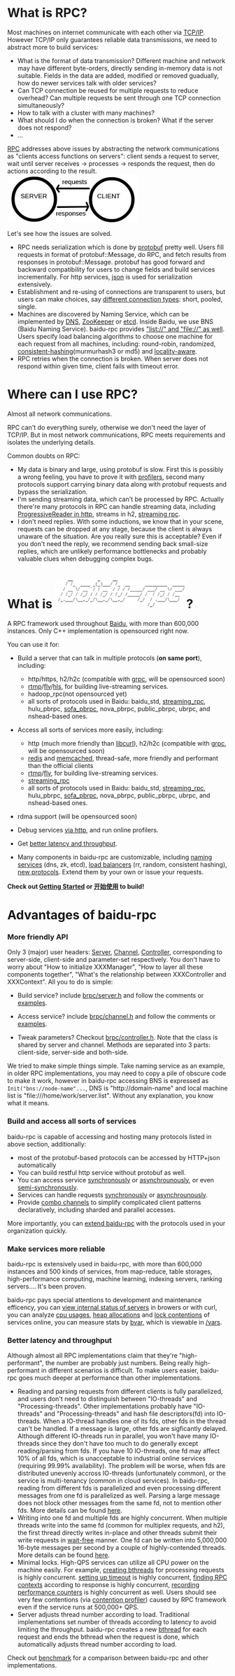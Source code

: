 # What is RPC?

Most machines on internet communicate with each other via [TCP/IP](http://en.wikipedia.org/wiki/Internet_protocol_suite). However TCP/IP only guarantees reliable data transmissions, we need to abstract more to build services:

* What is the format of data transmission? Different machine and network may have different byte-orders, directly sending in-memory data is not suitable. Fields in the data are added, modified or removed guadually, how do newer services talk with older services?
* Can TCP connection be reused for multiple requests to reduce overhead? Can multiple requests be sent through one TCP connection simultaneously?
* How to talk with a cluster with many machines?
* What should I do when the connection is broken? What if the server does not respond?
* ...

[RPC](http://en.wikipedia.org/wiki/Remote_procedure_call) addresses above issues by abstracting the network communications as "clients access functions on servers": client sends a request to server, wait until server receives -> processes -> responds the request, then do actions according to the result. 
![rpc](docs/images/rpc.png)

Let's see how the issues are solved.

* RPC needs serialization which is done by [protobuf](https://github.com/google/protobuf) pretty well. Users fill requests in format of protobuf::Message, do RPC, and fetch results from responses in protobuf::Message. protobuf has good forward and backward compatibility for users to change fields and build services incrementally. For http services, [json](http://www.json.org/) is used for serialization extensively.
* Establishment and re-using of connections are transparent to users, but users can make choices, say [different connection types](docs/cn/client.md#连接方式): short, pooled, single.
* Machines are discovered by Naming Service, which can be implemented by [DNS](https://en.wikipedia.org/wiki/Domain_Name_System), [ZooKeeper](https://zookeeper.apache.org/) or [etcd](https://github.com/coreos/etcd). Inside Baidu, we use BNS (Baidu Naming Service). baidu-rpc provides ["list://" and "file://" as well](docs/cn/client.md#名字服务). Users specify load balancing algorithms to choose one machine for each request from all machines, including: round-robin, randomized, [consistent-hashing](docs/cn/consistent_hashing.md)(murmurhash3 or md5) and [locality-aware](docs/cn/lalb.md).
* RPC retries when the connection is broken. When server does not respond within given time, client fails with  timeout error.

# Where can I use RPC?

Almost all network communications.

RPC can't do everything surely, otherwise we don't need the layer of TCP/IP. But in most network communications, RPC meets requirements and isolates the underlying details. 

Common doubts on RPC:

- My data is binary and large, using protobuf is slow. First this is possibly a wrong feeling, you have to prove it with [profilers](docs/cn/cpu_profiler.md), second many protocols support carrying binary data along with protobuf requests and bypass the serialization.
- I'm sending streaming data, which can't be processed by RPC. Actually there're many protocols in RPC can handle streaming data, including [ProgressiveReader in http](docs/cn/http_client.md#持续下载), streams in h2, [streaming rpc](docs/cn/streaming_rpc.md).
- I don't need replies. With some inductions, we know that in your scene, requests can be dropped at any stage, because the client is always unaware of the situation. Are you really sure this is acceptable? Even if you don't need the reply, we recommend sending back small-size replies, which are unlikely performance bottlenecks and probably valuable clues when debugging complex bugs. 

# What is ![baidu-rpc](docs/images/logo.png)?

A RPC framework used throughout [Baidu](http://ir.baidu.com/phoenix.zhtml?c=188488&p=irol-irhome), with more than 600,000 instances. Only C++ implementation is opensourced right now.

You can use it for:
* Build a server that can talk in multiple protocols (**on same port**), including:
  * http/https, h2/h2c (compatible with [grpc](https://github.com/grpc/grpc), will be opensourced soon)
  * [rtmp](https://en.wikipedia.org/wiki/Real-Time_Messaging_Protocol)/[flv](https://en.wikipedia.org/wiki/Flash_Video)/[hls](https://en.wikipedia.org/wiki/HTTP_Live_Streaming), for building live-streaming services.
  * hadoop_rpc(not opensourced yet)
  * all sorts of protocols used in Baidu: baidu_std, [streaming_rpc](docs/cn/streaming_rpc.md), hulu_pbrpc, [sofa_pbrpc](https://github.com/baidu/sofa-pbrpc), nova_pbrpc, public_pbrpc, ubrpc, and nshead-based ones.

* Access all sorts of services more easily, including:
  * http (much more friendly than [libcurl](https://curl.haxx.se/libcurl/)), h2/h2c (compatible with [grpc](https://github.com/grpc/grpc), will be opensourced soon)
  * [redis](docs/cn/redis_client.md) and [memcached](docs/cn/memcache_client.md), thread-safe, more friendly and performant than the official clients
  * [rtmp](https://en.wikipedia.org/wiki/Real-Time_Messaging_Protocol)/[flv](https://en.wikipedia.org/wiki/Flash_Video), for building live-streaming services.
  * [streaming_rpc](docs/cn/streaming_rpc.md)
  * all sorts of protocols used in Baidu: baidu_std, [streaming_rpc](docs/cn/streaming_rpc.md), hulu_pbrpc, [sofa_pbrpc](https://github.com/baidu/sofa-pbrpc), nova_pbrpc, public_pbrpc, ubrpc, and nshead-based ones.
* rdma support (will be opensourced soon)

* Debug services [via http](docs/cn/builtin_service.md), and run online profilers.

* Get [better latency and throughput](#better-latency-and-throughput).

* Many components in baidu-rpc are customizable, including [naming services](docs/cn/load_balancing.md#名字服务) (dns, zk, etcd), [load balancers](docs/cn/load_balancing.md#负载均衡) (rr, random, consistent hashing), [new protocols](docs/cn/new_protocol.md). Extend them by your own or issue your requests.

**Check out [Getting Started](docs/en/getting_started.md) or [开始使用](docs/cn/getting_started.md) to build!**


# Advantages of baidu-rpc

### More friendly API

Only 3 (major) user headers: [Server](http://icode.baidu.com/repo/baidu/opensource/baidu-rpc/files/master/blob/src/brpc/server.h), [Channel](http://icode.baidu.com/repo/baidu/opensource/baidu-rpc/files/master/blob/src/brpc/channel.h), [Controller](http://icode.baidu.com/repo/baidu/opensource/baidu-rpc/files/master/blob/src/brpc/controller.h), corresponding to server-side, client-side and parameter-set respectively. You don't have to worry about "How to initialize XXXManager", "How to layer all these components together",  "What's the relationship between XXXController and XXXContext".  All you to do is simple:

* Build service? include [brpc/server.h](http://icode.baidu.com/repo/baidu/opensource/baidu-rpc/files/master/blob/src/brpc/server.h) and follow the comments or [examples](http://icode.baidu.com/repo/baidu/opensource/baidu-rpc/files/master/blob/example/echo_c++/server.cpp).

* Access service? include [brpc/channel.h](http://icode.baidu.com/repo/baidu/opensource/baidu-rpc/files/master/blob/src/brpc/channel.h) and follow the comments or [examples](http://icode.baidu.com/repo/baidu/opensource/baidu-rpc/files/master/blob/example/echo_c++/client.cpp).

* Tweak parameters? Checkout [brpc/controller.h](http://icode.baidu.com/repo/baidu/opensource/baidu-rpc/files/master/blob/src/brpc/controller.h). Note that the class is shared by server and channel. Methods are separated into 3 parts: client-side, server-side and both-side.

We tried to make simple things simple. Take naming service as an example, in older RPC implementations, you may need to copy a pile of obscure code to make it work, however in baidu-rpc accessing BNS is expressed as `Init("bns://node-name"...`, DNS is "http://domain-name" and local machine list is "file:///home/work/server.list". Without any explanation, you know what it means.

### Build and access all sorts of services

baidu-rpc is capable of accessing and hosting many protocols listed in above section, additionally:

* most of the protobuf-based protocols can be accessed by HTTP+json automatically
* You can build restful http service without protobuf as well.
* You can access service [synchronously](docs/cn/client.md#同步访问) or [asynchrounously](docs/cn/client.md#异步访问), or even [semi-synchronously](docs/cn/client.md#半同步).
* Services can handle requests [synchronously](docs/cn/server.md) or [asynchrounously](docs/cn/server.md#异步service).
* Provide [combo channels](docs/cn/combo_channel.md) to simplify complicated client patterns declaratively, including sharded and parallel accesses.

More importantly, you can [extend baidu-rpc](docs/cn/new_protocol.md) with the protocols used in your organization quickly.

### Make services more reliable

baidu-rpc is extensively used in baidu-rpc, with more than 600,000 instances and 500 kinds of services, from map-reduce, table storages, high-performance computing, machine learning, indexing servers, ranking servers…. It's been proven.

baidu-rpc pays special attentions to development and maintenance efficency, you can [view internal status of servers](docs/cn/builtin_service.md) in browers or with curl, you can analyze [cpu usages](docs/cn/cpu_profiler.md), [heap allocations](docs/cn/heap_profiler.md) and [lock contentions](docs/cn/contention_profiler.md) of services online, you can measure stats by [bvar](docs/cn/bvar.md), which is viewable in [/vars](docs/cn/vars.md).

### Better latency and throughput

Although almost all RPC implementations claim that they're "high-performant", the number are probably just numbers. Being really high-performant in different scenarios is difficult. To make users easier, baidu-rpc goes much deeper at performance than other implementations. 

* Reading and parsing requests from different clients is fully parallelized, and users don't need to distinguish between "IO-threads" and "Processing-threads".  Other implementations probably have "IO-threads" and "Processing-threads" and hash file descriptors(fd) into IO-threads. When a IO-thread handles one of its fds, other fds in the thread can't be handled. If a message is large, other fds are sigficantly delayed. Although different IO-threads run in parallel, you won't have many IO-threads since they don't have too much to do generally except reading/parsing from fds. If you have 10 IO-threads, one fd may affect 10% of all fds, which is unacceptable to industrial online services (requiring 99.99% availability). The problem will be worse, when fds are distributed unevenly accross IO-threads (unfortunately common), or the service is multi-tenancy (common in cloud services). In baidu-rpc, reading from different fds is parallelized and even processing different messages from one fd is parallelized as well. Parsing a large message does not block other messages from the same fd, not to mention other fds. More details can be found [here](docs/cn/io.md#收消息).
* Writing into one fd and multiple fds are highly concurrent. When multiple threads write into the same fd (common for multiplex requests, and h2), the first thread directly writes in-place and other threads submit their write requests in [wait-free](http://en.wikipedia.org/wiki/Non-blocking_algorithm#Wait-freedom) manner. One fd can be written into 5,000,000 16-byte messages per second by a couple of highly-contended threads. More details can be found [here](docs/cn/io.md#发消息).
* Minimal locks. High-QPS services can utilize all CPU power on the machine easily. For example, [creating bthreads](docs/cn/memory_management.md) for processing requests is highly concurrent. [setting up timeout](docs/cn/timer_keeping.md) is highly concurrent, [finding RPC contexts](docs/cn/bthread_id.md) according to response is highly concurrent, [recording performance counters](docs/cn/bvar.md) is highly concurrent as well. Users should see very few contentions (via [contention profiler](docs/cn/contention_profiler.md)) caused by RPC framework even if the service runs at 500,000+ QPS.
* Server adjusts thread number according to load. Traditional implementations set number of threads according to latency to avoid limiting the throughput. baidu-rpc creates a new [bthread](docs/cn/bthread.md) for each request and ends the bthread when the request is done, which automatically adjusts thread number according to load.

Check out [benchmark](docs/cn/benchmark.md) for a comparison between baidu-rpc and other implementations.
